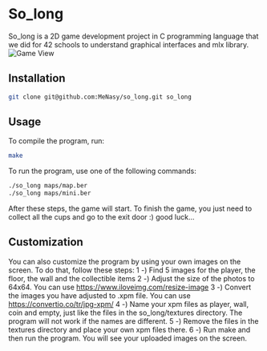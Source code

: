 
# So_long

So_long is a 2D game development project in C programming language that we did for 42 schools to understand graphical interfaces and mlx library.
![Game View](https://github.com/MeNasy/so_long_linux/issues/1#issue-2123498410)
## Installation
```bash
git clone git@github.com:MeNasy/so_long.git so_long
```
## Usage

To compile the program, run:
```bash
make
```
To run the program, use one of the following commands:
```bash
./so_long maps/map.ber
./so_long maps/mini.ber
```
After these steps, the game will start.
To finish the game, you just need to collect all the cups and go to the exit door :) good luck...

## Customization

You can also customize the program by using your own images on the screen. To do that, follow these steps:
1 -) Find 5 images for the player, the floor, the wall and the collectible items
2 -) Adjust the size of the photos to 64x64. You can use https://www.iloveimg.com/resize-image
3 -) Convert the images you have adjusted to .xpm file. You can use https://convertio.co/tr/jpg-xpm/
4 -) Name your xpm files as player, wall, coin and empty, just like the files in the so_long/textures directory.
     The program will not work if the names are different.
5 -) Remove the files in the textures directory and place your own xpm files there.
6 -) Run make and then run the program. You will see your uploaded images on the screen.
